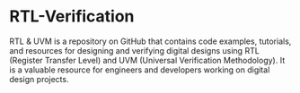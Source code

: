 # RTL-Verification
RTL &amp; UVM is a repository on GitHub that contains code examples, tutorials, and resources for designing and verifying digital designs using RTL (Register Transfer Level) and UVM (Universal Verification Methodology). It is a valuable resource for engineers and developers working on digital design projects.
